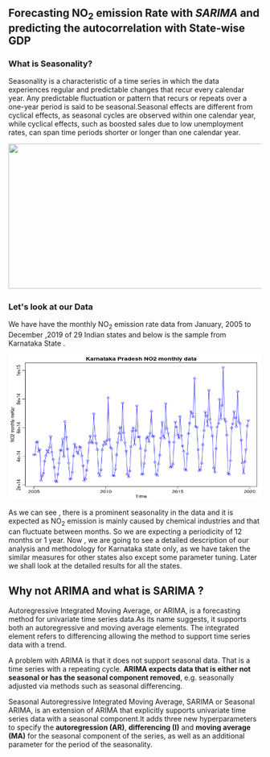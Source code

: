 <h2><b>Forecasting NO<sub>2</sub> emission Rate with <i>SARIMA</i> and predicting the autocorrelation with State-wise GDP</b></h2>
<h3>What is Seasonality?</h3>
<p>Seasonality is a characteristic of a time series in which the data experiences regular and predictable changes that recur every calendar year. Any predictable fluctuation or pattern that recurs or repeats over a one-year period is said to be seasonal.Seasonal effects are different from cyclical effects, as seasonal cycles are observed within one calendar year, while cyclical effects, such as boosted sales due to low unemployment rates, can span time periods shorter or longer than one calendar year.</p>
<p align="center">
  <img width="568" height="288" src="https://s3-eu-west-1.amazonaws.com/ppreviews-plos-725668748/1713638/preview.jpg" >
</p>
<h3>Let's look at our Data</h3>
<p>We have have the monthly NO<sub>2</sub> emission rate data from January, 2005 to December ,2019  of 29 Indian states and below is the sample from Karnataka State . </p>
<p align="center">
  <img width="568" height="288" src="https://github.com/Nilotpal1998/TimeSeries/blob/main/Karnataka/Original_Karnataka.png" >
</p>
<p>As we can see , there is a prominent seasonality in the data and it is expected as NO<sub>2</sub> emission is mainly caused by chemical industries and that can fluctuate between months. So we are expecting a periodicity of 12 months or 1 year. Now , we are going to see a detailed description of our analysis and methodology for Karnataka state only, as we have taken the similar measures for other states also except some parameter tuning. Later we shall look at the detailed results for all the states.</p>
<h2>Why not ARIMA and what is SARIMA ?</h2>
<p>Autoregressive Integrated Moving Average, or ARIMA, is a forecasting method for univariate time series data.As its name suggests, it supports both an autoregressive and moving average elements. The integrated element refers to differencing allowing the method to support time series data with a trend.</p>
<p>A problem with ARIMA is that it does not support seasonal data. That is a time series with a repeating cycle.
<b>ARIMA expects data that is either not seasonal or has the seasonal component removed</b>, e.g. seasonally adjusted via methods such as seasonal differencing.</p>
<p>Seasonal Autoregressive Integrated Moving Average, SARIMA or Seasonal ARIMA, is an extension of ARIMA that explicitly supports univariate time series data with a seasonal component.It adds three new hyperparameters to specify the <b>autoregression (AR)</b>, <b>differencing (I)</b> and <b>moving average (MA)</b> for the seasonal component of the series, as well as an additional parameter for the period of the seasonality.</p>
